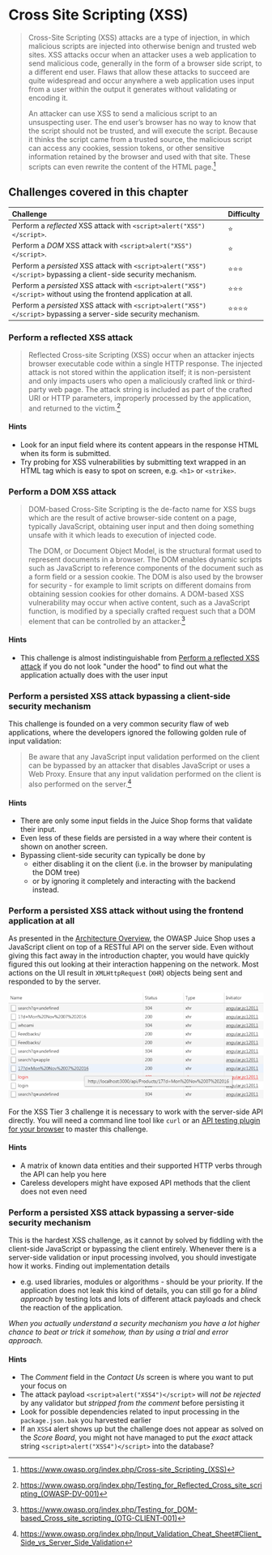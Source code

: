 # Cross Site Scripting (XSS)

> Cross-Site Scripting (XSS) attacks are a type of injection, in which
> malicious scripts are injected into otherwise benign and trusted web
> sites. XSS attacks occur when an attacker uses a web application to
> send malicious code, generally in the form of a browser side script,
> to a different end user. Flaws that allow these attacks to succeed are
> quite widespread and occur anywhere a web application uses input from
> a user within the output it generates without validating or encoding
> it.
>
> An attacker can use XSS to send a malicious script to an unsuspecting
> user. The end user’s browser has no way to know that the script should
> not be trusted, and will execute the script. Because it thinks the
> script came from a trusted source, the malicious script can access any
> cookies, session tokens, or other sensitive information retained by
> the browser and used with that site. These scripts can even rewrite
> the content of the HTML page.[^1]

## Challenges covered in this chapter

| Challenge                                                                                                            | Difficulty               |
|:---------------------------------------------------------------------------------------------------------------------|:-------------------------|
| Perform a _reflected_ XSS attack with `<script>alert("XSS")</script>`.                                               | :star:                   |
| Perform a _DOM_ XSS attack with `<script>alert("XSS")</script>`.                                                     | :star:                   |
| Perform a _persisted_ XSS attack with `<script>alert("XSS")</script>` bypassing a client-side security mechanism.    | :star::star::star:       |
| Perform a _persisted_ XSS attack with `<script>alert("XSS")</script>` without using the frontend application at all. | :star::star::star:       |
| Perform a _persisted_ XSS attack with `<script>alert("XSS")</script>` bypassing a server-side security mechanism.    | :star::star::star::star: |

### Perform a reflected XSS attack

> Reflected Cross-site Scripting (XSS) occur when an attacker injects
> browser executable code within a single HTTP response. The injected
> attack is not stored within the application itself; it is
> non-persistent and only impacts users who open a maliciously crafted
> link or third-party web page. The attack string is included as part of
> the crafted URI or HTTP parameters, improperly processed by the
> application, and returned to the victim.[^2]

#### Hints

* Look for an input field where its content appears in the response HTML
  when its form is submitted.
* Try probing for XSS vulnerabilities by submitting text wrapped in an
  HTML tag which is easy to spot on screen, e.g. `<h1>` or `<strike>`.

### Perform a DOM XSS attack

> DOM-based Cross-Site Scripting is the de-facto name for XSS bugs which
> are the result of active browser-side content on a page, typically
> JavaScript, obtaining user input and then doing something unsafe with
> it which leads to execution of injected code.
>
> The DOM, or Document Object Model, is the structural format used to
> represent documents in a browser. The DOM enables dynamic scripts such
> as JavaScript to reference components of the document such as a form
> field or a session cookie. The DOM is also used by the browser for
> security - for example to limit scripts on different domains from
> obtaining session cookies for other domains. A DOM-based XSS
> vulnerability may occur when active content, such as a JavaScript
> function, is modified by a specially crafted request such that a DOM
> element that can be controlled by an attacker.[^3]

#### Hints

* This challenge is almost indistinguishable from
  [Perform a reflected XSS attack](#perform-a-reflected-xss-attack) if
  you do not look "under the hood" to find out what the application
  actually does with the user input

### Perform a persisted XSS attack bypassing a client-side security mechanism

This challenge is founded on a very common security flaw of web
applications, where the developers ignored the following golden rule of
input validation:

> Be aware that any JavaScript input validation performed on the client
> can be bypassed by an attacker that disables JavaScript or uses a Web
> Proxy. Ensure that any input validation performed on the client is
> also performed on the server.[^4]

#### Hints

* There are only some input fields in the Juice Shop forms that validate
  their input.
* Even less of these fields are persisted in a way where their content
  is shown on another screen.
* Bypassing client-side security can typically be done by
  * either disabling it on the client (i.e. in the browser by
    manipulating the DOM tree)
  * or by ignoring it completely and interacting with the backend
    instead.

### Perform a persisted XSS attack without using the frontend application at all

As presented in the
[Architecture Overview](/introduction/architecture.md), the OWASP Juice
Shop uses a JavaScript client on top of a RESTful API on the server
side. Even without giving this fact away in the introduction chapter,
you would have quickly figured this out looking at their interaction
happening on the network. Most actions on the UI result in
`XMLHttpRequest` (`XHR`) objects being sent and responded to by the
server.

![XHR requests to the backend API](img/xhr-api_requests.png)

For the XSS Tier 3 challenge it is necessary to work with the
server-side API directly. You will need a command line tool like `curl`
or an
[API testing plugin for your browser](/part1/rules.md#api-testing-plugin)
to master this challenge.

#### Hints

* A matrix of known data entities and their supported HTTP verbs through
  the API can help you here
* Careless developers might have exposed API methods that the client
  does not even need

### Perform a persisted XSS attack bypassing a server-side security mechanism

This is the hardest XSS challenge, as it cannot by solved by fiddling
with the client-side JavaScript or bypassing the client entirely.
Whenever there is a server-side validation or input processing involved,
you should investigate how it works. Finding out implementation details
- e.g. used libraries, modules or algorithms - should be your priority.
  If the application does not leak this kind of details, you can still
  go for a _blind approach_ by testing lots and lots of different attack
  payloads and check the reaction of the application.

_When you actually understand a security mechanism you have a lot higher
chance to beat or trick it somehow, than by using a trial and error
approach._

#### Hints

* The _Comment_ field in the _Contact Us_ screen is where you want to
  put your focus on
* The attack payload `<script>alert("XSS4")</script>` will _not be
  rejected_ by any validator but _stripped from the comment_ before
  persisting it
* Look for possible dependencies related to input processing in the
  `package.json.bak` you harvested earlier
* If an `XSS4` alert shows up but the challenge does not appear as
  solved on the _Score Board_, you might not have managed to put the
  _exact_ attack string `<script>alert("XSS4")</script>` into the
  database?

[^1]: https://www.owasp.org/index.php/Cross-site_Scripting_(XSS)

[^2]: https://www.owasp.org/index.php/Testing_for_Reflected_Cross_site_scripting_(OWASP-DV-001)

[^3]: https://www.owasp.org/index.php/Testing_for_DOM-based_Cross_site_scripting_(OTG-CLIENT-001)

[^4]: https://www.owasp.org/index.php/Input_Validation_Cheat_Sheet#Client_Side_vs_Server_Side_Validation

